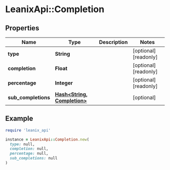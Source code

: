 # LeanixApi::Completion

## Properties

| Name | Type | Description | Notes |
| ---- | ---- | ----------- | ----- |
| **type** | **String** |  | [optional][readonly] |
| **completion** | **Float** |  | [optional][readonly] |
| **percentage** | **Integer** |  | [optional][readonly] |
| **sub_completions** | [**Hash&lt;String, Completion&gt;**](Completion.md) |  | [optional] |

## Example

```ruby
require 'leanix_api'

instance = LeanixApi::Completion.new(
  type: null,
  completion: null,
  percentage: null,
  sub_completions: null
)
```

